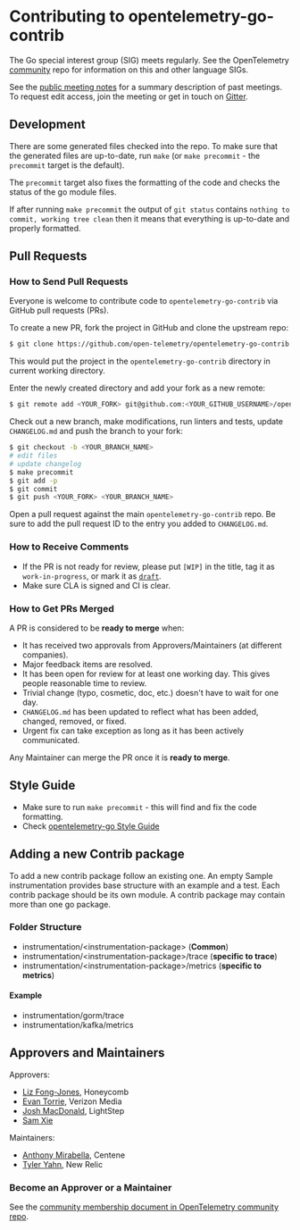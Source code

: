# Contributing to opentelemetry-go-contrib

The Go special interest group (SIG) meets regularly. See the
OpenTelemetry
[community](https://github.com/open-telemetry/community#golang-sdk)
repo for information on this and other language SIGs.

See the [public meeting
notes](https://docs.google.com/document/d/1A63zSWX0x2CyCK_LoNhmQC4rqhLpYXJzXbEPDUQ2n6w/edit#heading=h.9tngw7jdwd6b)
for a summary description of past meetings. To request edit access,
join the meeting or get in touch on
[Gitter](https://gitter.im/open-telemetry/opentelemetry-go).

## Development

There are some generated files checked into the repo. To make sure
that the generated files are up-to-date, run `make` (or `make
precommit` - the `precommit` target is the default).

The `precommit` target also fixes the formatting of the code and
checks the status of the go module files.

If after running `make precommit` the output of `git status` contains
`nothing to commit, working tree clean` then it means that everything
is up-to-date and properly formatted.

## Pull Requests

### How to Send Pull Requests

Everyone is welcome to contribute code to `opentelemetry-go-contrib` via
GitHub pull requests (PRs).

To create a new PR, fork the project in GitHub and clone the upstream
repo:

```sh
$ git clone https://github.com/open-telemetry/opentelemetry-go-contrib
```
This would put the project in the `opentelemetry-go-contrib` directory in
current working directory.

Enter the newly created directory and add your fork as a new remote:

```sh
$ git remote add <YOUR_FORK> git@github.com:<YOUR_GITHUB_USERNAME>/opentelemetry-go
```

Check out a new branch, make modifications, run linters and tests, update
`CHANGELOG.md` and push the branch to your fork:

```sh
$ git checkout -b <YOUR_BRANCH_NAME>
# edit files
# update changelog
$ make precommit
$ git add -p
$ git commit
$ git push <YOUR_FORK> <YOUR_BRANCH_NAME>
```

Open a pull request against the main `opentelemetry-go-contrib` repo. Be sure to add the pull
request ID to the entry you added to `CHANGELOG.md`.

### How to Receive Comments

* If the PR is not ready for review, please put `[WIP]` in the title,
  tag it as `work-in-progress`, or mark it as
  [`draft`](https://github.blog/2019-02-14-introducing-draft-pull-requests/).
* Make sure CLA is signed and CI is clear.

### How to Get PRs Merged

A PR is considered to be **ready to merge** when:

* It has received two approvals from Approvers/Maintainers (at
  different companies).
* Major feedback items are resolved.
* It has been open for review for at least one working day. This gives
  people reasonable time to review.
* Trivial change (typo, cosmetic, doc, etc.) doesn't have to wait for
  one day.
* `CHANGELOG.md` has been updated to reflect what has been
  added, changed, removed, or fixed.
* Urgent fix can take exception as long as it has been actively
  communicated.

Any Maintainer can merge the PR once it is **ready to merge**.

## Style Guide

* Make sure to run `make precommit` - this will find and fix the code
  formatting.
* Check [opentelemetry-go Style Guide](https://github.com/open-telemetry/opentelemetry-go/blob/master/CONTRIBUTING.md#style-guide)

## Adding a new Contrib package

To add a new contrib package follow an existing one. An empty Sample instrumentation
provides base structure with an example and a test. Each contrib package 
should be its own module. A contrib package may contain more than one go package.

### Folder Structure
- instrumentation/\<instrumentation-package>  (**Common**)
- instrumentation/\<instrumentation-package>/trace (**specific to trace**)
- instrumentation/\<instrumentation-package>/metrics (**specific to metrics**)

#### Example
- instrumentation/gorm/trace
- instrumentation/kafka/metrics

## Approvers and Maintainers

Approvers:

- [Liz Fong-Jones](https://github.com/lizthegrey), Honeycomb
- [Evan Torrie](https://github.com/evantorrie), Verizon Media
- [Josh MacDonald](https://github.com/jmacd), LightStep
- [Sam Xie](https://github.com/XSAM)

Maintainers:

- [Anthony Mirabella](https://github.com/Aneurysm9), Centene
- [Tyler Yahn](https://github.com/MrAlias), New Relic

### Become an Approver or a Maintainer

See the [community membership document in OpenTelemetry community
repo](https://github.com/open-telemetry/community/blob/master/community-membership.md).
